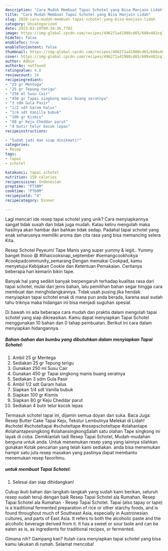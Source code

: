 ```yaml
---
description: "Cara Mudah Membuat Tapai Schotel yang Bisa Manjain Lidah"
title: "Cara Mudah Membuat Tapai Schotel yang Bisa Manjain Lidah"
slug: 2028-cara-mudah-membuat-tapai-schotel-yang-bisa-manjain-lidah
category: Uncategorized
date: 2023-03-18T09:34:36.778Z
image: https://img-global.cpcdn.com/recipes/496271a41988cd65/680x482cq70/tapai-schotel-foto-resep-utama.jpg
hideToc: false
enableToc: true
enableTocContent: false
thumbnail: https://img-global.cpcdn.com/recipes/496271a41988cd65/680x482cq70/tapai-schotel-foto-resep-utama.jpg
cover: https://img-global.cpcdn.com/recipes/496271a41988cd65/680x482cq70/tapai-schotel-foto-resep-utama.jpg
author: Admin
authorAv: notfound
ratingvalue: 4.8
reviewcount: 24
recipeingredient:
- "25 gr Mentega"
- "25 gr Tepung terigu"
- "250 ml Susu Cair"
- "450 gr Tapai singkong manis buang seratnya"
- "3 sdm Gula Pasir"
- "1/2 sdt Garam halus"
- "1/4 sdt Vanilla bubuk"
- "100 gr Kismis"
- "80 gr Keju Cheddar parut"
- "4 butir telur kocok lepas"
recipeinstructions:

- "Sudah jadi dan siap dinikmati!"
categories:
- Resep
tags:
- tapai
- schotel

katakunci: tapai schotel 
nutrition: 159 calories
recipecuisine: Indonesian
preptime: "PT38M"
cooktime: "PT60M"
recipeyield: "4"
recipecategory: Dinner

---
```





Lagi mencari ide resep tapai schotel yang unik? Cara menyiapkannya sangat tidak susah dan tidak juga mudah. Kalau keliru mengolah maka hasilnya akan hambar dan bahkan tidak sedap. Padahal tapai schotel yang enak seharusnya memiliki aroma dan cita rasa yang bisa memancing selera Kita.





Resep Schotel Peyeum/ Tape Manis yang super yummy &amp; legit.. Yummy banget lhooo 😄 #lihaicooksnap_september #semangcookhokya #cookpadcommunity_semarang Dengan memakai Cookpad, kamu menyetujui Kebijakan Cookie dan Ketentuan Pemakaian. Ceritanya beberapa hari kemarin bikin tape.

Banyak hal yang sedikit banyak berpengaruh terhadap kualitas rasa dari tapai schotel, mulai dari jenis bahan, lalu pemilihan bahan segar hingga cara membuat dan menghidangkannya. Tidak usah pusing jika hendak menyiapkan tapai schotel enak di mana pun anda berada, karena asal sudah tahu triknya maka hidangan ini bisa menjadi suguhan spesial.






Di bawah ini ada beberapa cara mudah dan praktis dalam mengolah tapai schotel yang siap dikreasikan. Kamu dapat menyiapkan Tapai Schotel menggunakan 10 bahan dan 0 tahap pembuatan. Berikut ini cara dalam menyiapkan hidangannya.

<!--inarticleads1-->

##### Bahan-bahan dan bumbu yang dibutuhkan dalam menyiapkan Tapai Schotel:

1. Ambil 25 gr Mentega
1. Sediakan 25 gr Tepung terigu
1. Gunakan 250 ml Susu Cair
1. Gunakan 450 gr Tapai singkong manis buang seratnya
1. Sediakan 3 sdm Gula Pasir
1. Ambil 1/2 sdt Garam halus
1. Siapkan 1/4 sdt Vanilla bubuk
1. Siapkan 100 gr Kismis
1. Siapkan 80 gr Keju Cheddar parut
1. Sediakan 4 butir telur kocok lepas


Termasuk schotel tapai ini, dijamin semua doyan dan suka. Baca Juga: Resep Butter Cake Tapai Keju, Tekstur Lembutnya Melekat di Lidah! #schotel #schoteltapai #schoteltape #resepschoteltape #olahantape #olahantapesingkong #olahansingkongSalah satu olahan Tape singkong ini layak di coba. Demikianlah tadi Resep Tapai Schotel, Mudah-mudahan berguna untuk anda. Untuk menemukan resep yang yang lainnya silahkan gunakan Kotak pencarian yang telah kami sediakan. anda bisa menemukan hampir satu juta resep masakan yang pastinya dapat membantu menemukan resep favoritmu. 

<!--inarticleads2-->

#####  untuk membuat Tapai Schotel:


1. Selesai dan siap dihidangkan!

Cukup ikuti bahan dan langkah-langkah yang sudah kami berikan, seluruh resep sudah teruji dengan baik Resep Tapai Schotel ala Rumahan. Resep Tapai Schotel ala Rumahan - Resep Tapai Schotel. Tapai (also tapay or tape) is a traditional fermented preparation of rice or other starchy foods, and is found throughout much of Southeast Asia, especially in Austronesian cultures, and parts of East Asia. It refers to both the alcoholic paste and the alcoholic beverage derived from it. It has a sweet or sour taste and can be eaten as is, as ingredients for traditional recipes, or fermented. 

Gimana nih? Gampang kan? Itulah cara menyiapkan tapai schotel yang bisa kamu lakukan di rumah. Selamat mencoba!
